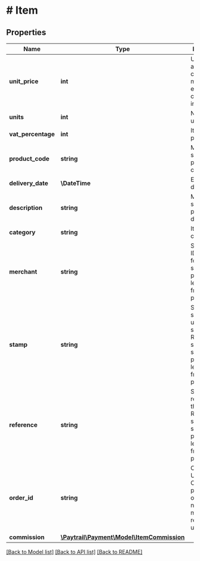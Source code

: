 # # Item

## Properties

Name | Type | Description | Notes
------------ | ------------- | ------------- | -------------
**unit_price** | **int** | Unit price of an item in currency minor unit, eg. EUR cents. VAT included. |
**units** | **int** | Number of units |
**vat_percentage** | **int** | Item VAT percentage |
**product_code** | **string** | Merchant specific product code |
**delivery_date** | **\DateTime** | Estimated delivery date | [optional]
**description** | **string** | Merchant specific product description | [optional]
**category** | **string** | Item product category | [optional]
**merchant** | **string** | Submerchant ID. Required for shop-in-shop payments, leave out from normal payments. | [optional]
**stamp** | **string** | Submerchant specific unique stamp. Required for shop-in-shop payments, leave out from normal payments. | [optional]
**reference** | **string** | Submerchant reference for the item. Required for shop-in-shop payments, leave out from normal payments. | [optional]
**order_id** | **string** | Order ID. Used for eg. Collector payments order ID. If not given, merchant reference is used instead. | [optional]
**commission** | [**\Paytrail\Payment\Model\ItemCommission**](ItemCommission.md) |  | [optional]

[[Back to Model list]](../../README.md#models) [[Back to API list]](../../README.md#endpoints) [[Back to README]](../../README.md)
